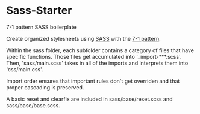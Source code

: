 # Sass-Starter
7-1 pattern SASS boilerplate

Create organized stylesheets using [SASS](http://sass-lang.com) with the [7-1 pattern](http://sass-guidelin.es/#the-7-1-pattern).

Within the sass folder, each subfolder contains a category of files that have specific functions. Those files get accumulated into '_import-***.scss'. Then, 'sass/main.scss' takes in all of the imports and interprets them into 'css/main.css'.

Import order ensures that important rules don't get overriden and that proper cascading is preserved.

A basic reset and clearfix are included in sass/base/reset.scss and sass/base/base.scss.
